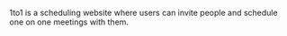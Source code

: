 1to1 is a scheduling website where users can invite people and schedule one on one meetings with them. 
